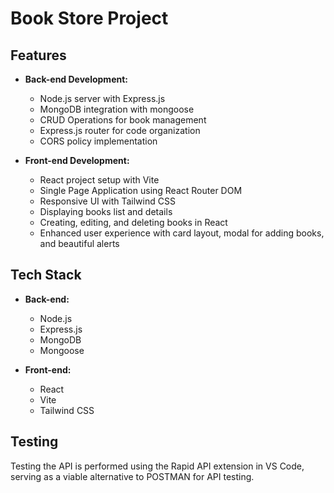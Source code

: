 # Book Store Project

## Features

- **Back-end Development:**
  - Node.js server with Express.js
  - MongoDB integration with mongoose
  - CRUD Operations for book management
  - Express.js router for code organization
  - CORS policy implementation

- **Front-end Development:**
  - React project setup with Vite
  - Single Page Application using React Router DOM
  - Responsive UI with Tailwind CSS
  - Displaying books list and details
  - Creating, editing, and deleting books in React
  - Enhanced user experience with card layout, modal for adding books, and beautiful alerts

## Tech Stack

- **Back-end:**
  - Node.js
  - Express.js
  - MongoDB
  - Mongoose

- **Front-end:**
  - React
  - Vite
  - Tailwind CSS

## Testing

 Testing the API is performed using the Rapid API extension in VS Code, serving as a viable alternative to POSTMAN for API testing.

